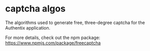 # captcha algos
The algorithms used to generate free, three-degree captcha for the Authentix application.  

For more details, check out the npm package:  
https://www.npmjs.com/package/freecaptcha 
